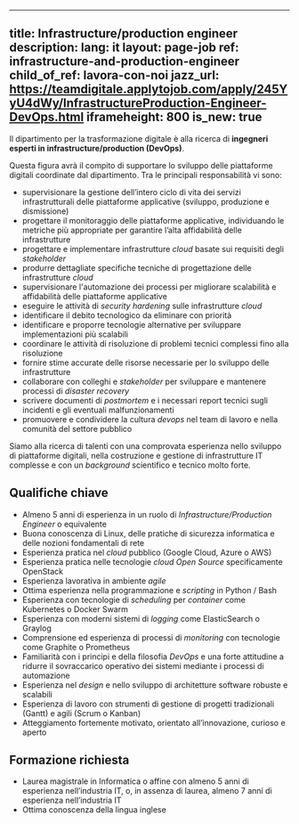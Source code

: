 
---
title: Infrastructure/production engineer
description:
lang: it
layout: page-job
ref: infrastructure-and-production-engineer
child_of_ref: lavora-con-noi
jazz_url: https://teamdigitale.applytojob.com/apply/245YyU4dWy/InfrastructureProduction-Engineer-DevOps.html
iframeheight: 800
is_new: true
---

Il dipartimento per la trasformazione digitale è alla ricerca di
**ingegneri esperti in infrastructure/production (DevOps)**.

Questa figura avrà il compito di supportare lo sviluppo delle
piattaforme digitali coordinate dal dipartimento. Tra le principali
responsabilità vi sono:

-   supervisionare la gestione dell’intero ciclo di vita dei servizi
    infrastrutturali delle piattaforme applicative (sviluppo, produzione
    e dismissione)
-   progettare il monitoraggio delle piattaforme applicative,
    individuando le metriche più appropriate per garantire l’alta
    affidabilità delle infrastrutture
-   progettare e implementare infrastrutture *cloud* basate sui
    requisiti degli *stakeholder*
-   produrre dettagliate specifiche tecniche di progettazione delle
    infrastrutture *cloud*
-   supervisionare l'automazione dei processi per migliorare scalabilità
    e affidabilità delle piattaforme applicative
-   eseguire le attività di *security hardening* sulle infrastrutture
    *cloud*
-   identificare il debito tecnologico da eliminare con priorità
-   identificare e proporre tecnologie alternative per sviluppare
    implementazioni più scalabili
-   coordinare le attività di risoluzione di problemi tecnici complessi
    fino alla risoluzione
-   fornire stime accurate delle risorse necessarie per lo sviluppo
    delle infrastrutture
-   collaborare con colleghi e *stakeholder* per sviluppare e mantenere
    processi di *disaster recovery*
-   scrivere documenti di *postmortem* e i necessari report tecnici
    sugli incidenti e gli eventuali malfunzionamenti
-   promuovere e condividere la cultura *devops* nel team di lavoro e
    nella comunità del settore pubblico

Siamo alla ricerca di talenti con una comprovata esperienza nello
sviluppo di piattaforme digitali, nella costruzione e gestione di
infrastrutture IT complesse e con un *background* scientifico e tecnico
molto forte.

## Qualifiche chiave

-   Almeno 5 anni di esperienza in un ruolo di
    *Infrastructure/Production Engineer* o equivalente
-   Buona conoscenza di Linux, delle pratiche di sicurezza informatica e
    delle nozioni fondamentali di rete
-   Esperienza pratica nel *cloud* pubblico (Google Cloud, Azure o AWS)
-   Esperienza pratica nelle tecnologie *cloud Open Source*
    specificamente OpenStack
-   Esperienza lavorativa in ambiente *agile*
-   Ottima esperienza nella programmazione e *scripting* in Python /
    Bash
-   Esperienza con tecnologie di *scheduling* per *container* come
    Kubernetes o Docker Swarm
-   Esperienza con moderni sistemi di *logging* come ElasticSearch o
    Graylog
-   Comprensione ed esperienza di processi di *monitoring* con
    tecnologie come Graphite o Prometheus
-   Familiarità con i principi e della filosofia *DevOps* e una forte
    attitudine a ridurre il sovraccarico operativo dei sistemi mediante i
    processi di automazione
-   Esperienza nel *design* e nello sviluppo di architetture software
    robuste e scalabili
-   Esperienza di lavoro con strumenti di gestione di progetti
    tradizionali (Gantt) e agili (Scrum o Kanban)
-   Atteggiamento fortemente motivato, orientato all’innovazione, curioso
    e aperto

## Formazione richiesta

-   Laurea magistrale in Informatica o affine con almeno 5 anni di
    esperienza nell’industria IT, o, in assenza di laurea, almeno 7 anni
    di esperienza nell’industria IT
-   Ottima conoscenza della lingua inglese
